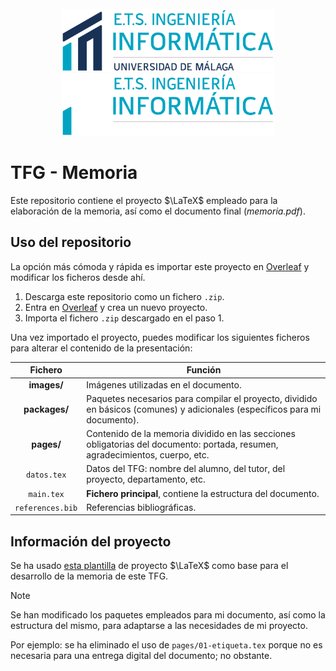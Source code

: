<div align="center">
    <br/>
    <img src=".github/readme/etsii-claro.png#gh-light-mode-only" height=100 alt="ETSII logo (claro)"/>
    <img src=".github/readme/etsii-oscuro.png#gh-dark-mode-only" height=100 alt="ETSII logo (oscuro)"/>
    <br/>
</div>

# TFG - Memoria

Este repositorio contiene el proyecto $\LaTeX$ empleado para la elaboración de la memoria, así como el documento final (*memoria.pdf*).

## Uso del repositorio

La opción más cómoda y rápida es importar este proyecto en [Overleaf](https://www.overleaf.com) y modificar los ficheros desde ahí.

1. Descarga este repositorio como un fichero `.zip`.
2. Entra en [Overleaf](https://www.overleaf.com) y crea un nuevo proyecto.
3. Importa el fichero `.zip` descargado en el paso 1.

Una vez importado el proyecto, puedes modificar los siguientes ficheros para alterar el contenido de la presentación:

|     Fichero      | Función                                                                                                                       |
|:----------------:| ----------------------------------------------------------------------------------------------------------------------------- |
|   **images/**    | Imágenes utilizadas en el documento.                                                                                          |
|  **packages/**   | Paquetes necesarios para compilar el proyecto, dividido en básicos (comunes) y adicionales (específicos para mi documento).   |
|    **pages/**    | Contenido de la memoria dividido en las secciones obligatorias del documento: portada, resumen, agradecimientos, cuerpo, etc. |
|   `datos.tex`    | Datos del TFG: nombre del alumno, del tutor, del proyecto, departamento, etc.                                                 |
|    `main.tex`    | **Fichero principal**, contiene la estructura del documento.                                                                  |
| `references.bib` | Referencias bibliográficas.                                                                                                   |

## Información del proyecto

Se ha usado [esta plantilla](https://github.com/benhid/TFG-UMA) de proyecto $\LaTeX$ como base para el desarrollo de la memoria de este TFG.

> [!NOTE]
> Se han modificado los paquetes empleados para mi documento, así como la estructura del mismo, para adaptarse a las necesidades de mi proyecto.
>
> Por ejemplo: se ha eliminado el uso de `pages/01-etiqueta.tex` porque no es necesaria para una entrega digital del documento; no obstante.
